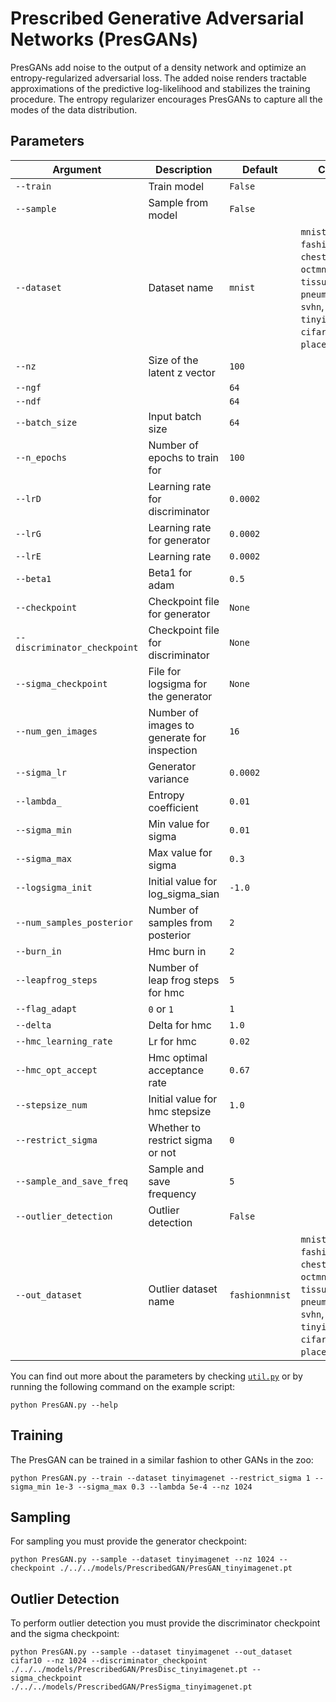 # Prescribed Generative Adversarial Networks (PresGANs)

PresGANs add noise to the output of a density network and optimize an entropy-regularized adversarial loss. The added noise renders tractable approximations of the predictive log-likelihood and stabilizes the training procedure. The entropy regularizer encourages PresGANs to capture all the modes of the data distribution.

## Parameters

| Argument                  | Description                                        | Default  | Choices                                                                                                  |
|---------------------------|----------------------------------------------------|----------|----------------------------------------------------------------------------------------------------------|
| `--train`                 | Train model                                        | `False`  |                                                                                                          |
| `--sample`                | Sample from model                                  | `False`  |                                                                                                          |
| `--dataset`               | Dataset name                                       | `mnist`  | `mnist`, `cifar10`, `fashionmnist`, `chestmnist`, `octmnist`, `tissuemnist`, `pneumoniamnist`, `svhn`, `tinyimagenet`, `cifar100`, `places365`, `dtd` |
| `--nz`                    | Size of the latent z vector                        | `100`    |                                                                                                          |
| `--ngf`                   |                                                    | `64`     |                                                                                                          |
| `--ndf`                   |                                                    | `64`     |                                                                                                          |
| `--batch_size`            | Input batch size                                   | `64`     |                                                                                                          |
| `--n_epochs`              | Number of epochs to train for                      | `100`    |                                                                                                          |
| `--lrD`                   | Learning rate for discriminator                   | `0.0002` |                                                                                                          |
| `--lrG`                   | Learning rate for generator                       | `0.0002` |                                                                                                          |
| `--lrE`                   | Learning rate                                      | `0.0002` |                                                                                                          |
| `--beta1`                 | Beta1 for adam                                     | `0.5`    |                                                                                                          |
| `--checkpoint`            | Checkpoint file for generator                      | `None`   |                                                                                                          |
| `--discriminator_checkpoint` | Checkpoint file for discriminator                | `None`   |                                                                                                          |
| `--sigma_checkpoint`      | File for logsigma for the generator               | `None`   |                                                                                                          |
| `--num_gen_images`        | Number of images to generate for inspection        | `16`     |                                                                                                          |
| `--sigma_lr`              | Generator variance                                 | `0.0002` |                                                                                                          |
| `--lambda_`               | Entropy coefficient                               | `0.01`   |                                                                                                          |
| `--sigma_min`             | Min value for sigma                               | `0.01`   |                                                                                                          |
| `--sigma_max`             | Max value for sigma                               | `0.3`    |                                                                                                          |
| `--logsigma_init`         | Initial value for log_sigma_sian                  | `-1.0`   |                                                                                                          |
| `--num_samples_posterior` | Number of samples from posterior                  | `2`      |                                                                                                          |
| `--burn_in`               | Hmc burn in                                        | `2`      |                                                                                                          |
| `--leapfrog_steps`        | Number of leap frog steps for hmc                 | `5`      |                                                                                                          |
| `--flag_adapt`            | `0` or `1`                                         | `1`      |                                                                                                          |
| `--delta`                 | Delta for hmc                                      | `1.0`    |                                                                                                          |
| `--hmc_learning_rate`     | Lr for hmc                                         | `0.02`   |                                                                                                          |
| `--hmc_opt_accept`        | Hmc optimal acceptance rate                       | `0.67`   |                                                                                                          |
| `--stepsize_num`          | Initial value for hmc stepsize                    | `1.0`    |                                                                                                          |
| `--restrict_sigma`        | Whether to restrict sigma or not                  | `0`      |                                                                                                          |
| `--sample_and_save_freq`  | Sample and save frequency                         | `5`      |                                                                                                          |
| `--outlier_detection`     | Outlier detection                                  | `False`  |                                                                                                          |
| `--out_dataset`           | Outlier dataset name                              | `fashionmnist` | `mnist`, `cifar10`, `fashionmnist`, `chestmnist`, `octmnist`, `tissuemnist`, `pneumoniamnist`, `svhn`, `tinyimagenet`, `cifar100`, `places365`, `dtd` |

You can find out more about the parameters by checking [`util.py`](./../src/generativezoo/utils/util.py) or by running the following command on the example script:

    python PresGAN.py --help

## Training

The PresGAN can be trained in a similar fashion to other GANs in the zoo:

    python PresGAN.py --train --dataset tinyimagenet --restrict_sigma 1 --sigma_min 1e-3 --sigma_max 0.3 --lambda 5e-4 --nz 1024

## Sampling

For sampling you must provide the generator checkpoint:

    python PresGAN.py --sample --dataset tinyimagenet --nz 1024 --checkpoint ./../../models/PrescribedGAN/PresGAN_tinyimagenet.pt

## Outlier Detection

To perform outlier detection you must provide the discriminator checkpoint and the sigma checkpoint:

    python PresGAN.py --sample --dataset tinyimagenet --out_dataset cifar10 --nz 1024 --discriminator_checkpoint ./../../models/PrescribedGAN/PresDisc_tinyimagenet.pt --sigma_checkpoint ./../../models/PrescribedGAN/PresSigma_tinyimagenet.pt

